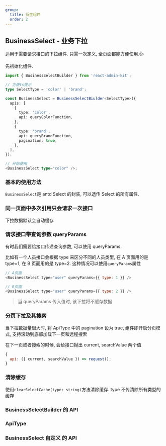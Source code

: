 ```yaml
---
group:
  title: 衍生组件
  order: 2
---
```


## BusinessSelect - 业务下拉

适用于需要请求接口的下拉组件. 只需一次定义, 全页面都能方便使用.👍

先初始化组件.

```ts
import { BusinessSelectBuilder } from 'react-admin-kit';

// 方便ts提示
type SelectType = 'color' | 'brand';

const BusinessSelect = BusinessSelectBiulder<SelectType>({
  apis: [
    {
      type: 'color',
      api: queryColorFunction,
    },
    {
      type: 'brand',
      api: queryBrandFunction,
      pagination: true,
    },
  ],
});

// 开始使用
<BusinessSelect type="color" />;
```

### 基本的使用方法

`BusinessSelect`是 antd Select 的封装, 可以透传 Select 的所有属性.

<code src="./basic/index.tsx"></code>

### 同一页面中多次引用只会请求一次接口

下拉数据默认会自动缓存

<code src="./oneQuery/index.tsx"></code>

### 请求接口带查询参数 queryParams

有时我们需要给接口传递查询参数, 可以使用 queryParams.

比如有一个人员接口会根据 type 来区分不同的人员类型, 在 A 页面用的是 type=1, 在 B 页面用的是 type=2. 这种情况可以使用`queryParams`属性

```js
// A页面
<BusinessSelect type="user" queryParams={{ type: 1 }} />

// B页面
<BusinessSelect type="user" queryParams={{ type: 2 }} />
```

> 当 queryParams 传入值时, 该下拉将不缓存数据

<code src="./queryParams/index.tsx"></code>

### 分页下拉及其搜索

当下拉数据量很大时, 将 ApiType 中的 pagination 设为 true, 组件即开启分页模式, 支持滚动到底部加载下一页和远程搜索

在下一页或者搜索的时候, 会给接口抛出 current, searchValue 两个值

```js
{
  api: ({ current, searchValue }) => request();
}
```

### 清除缓存

使用`clearSelectCache(type: string)`方法清除缓存. type 不传清除所有类型的缓存

<code src="./clearCache/index.tsx"></code>

### BusinessSelectBuilder 的 API

<API exports='["default"]' hideTitle src="../../../src/BusinessSelectBuilder/index.tsx"></API>

### ApiType

<API exports='["Api"]' hideTitle src="../../../src/BusinessSelectBuilder/index.tsx"></API>

### BusinessSelect 自定义 的 API

<API exports='["Self"]' hideTitle src="../../../src/BusinessSelectBuilder/index.tsx"></API>
